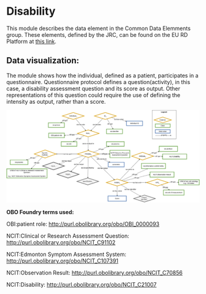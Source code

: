 # Disability

This module describes the data element in the Common Data Elemments group. These elements, defined by the JRC, can be found on the EU RD Platform at [this link](https://eu-rd-platform.jrc.ec.europa.eu/sites/default/files/CDS/EU_RD_Platform_CDS_Final.pdf).

## Data visualization:

The module shows how the individual, defined as a patient, participates in a questionnaire. Questionnaire protocol defines a question(activity), in this case, a disability assessment question and its score as output. Other representations of this question could require the use of defining the intensity as output, rather than a score.



<p align="center">
    <a href="https://raw.githubusercontent.com/CARE-SM/CARE-Semantic-Model/main/images/CARE-SM-Questionnaire-disability.png" target="_blank">
        <img src="https://raw.githubusercontent.com/CARE-SM/CARE-Semantic-Model/main/images/CARE-SM-Questionnaire-disability.png">
    </a>
</p>

**OBO Foundry terms used:**

OBI:patient role: http://purl.obolibrary.org/obo/OBI_0000093

NCIT:Clinical or Research Assessment Question: http://purl.obolibrary.org/obo/NCIT_C91102

NCIT:Edmonton Symptom Assessment System: http://purl.obolibrary.org/obo/NCIT_C107391

NCIT:Observation Result: http://purl.obolibrary.org/obo/NCIT_C70856

NCIT:Disability: http://purl.obolibrary.org/obo/NCIT_C21007
